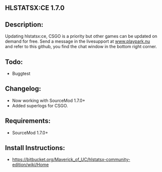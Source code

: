 HLSTATSX:CE 1.7.0
---


Description:
--
Updating hlstatsx:ce, CSGO is a priority but other games can be updated on demand for free. Send a message in the livesupport at www.playpark.nu and refer to this github, you find the chat window in the bottom right corner.

Todo:
--
- Buggtest

Changelog:
---
- Now working with SourceMod 1.7.0+
- Added superlogs for CSGO.

Requirements:
---
- SourceMod 1.7.0+

Install Instructions:
---
- https://bitbucket.org/Maverick_of_UC/hlstatsx-community-edition/wiki/Home
